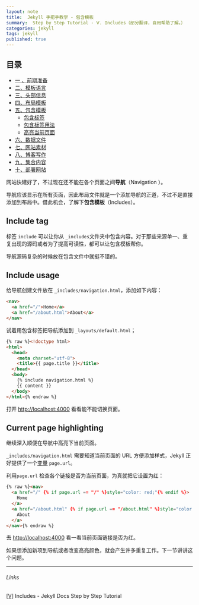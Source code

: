 ```yaml
---
layout: note
title:  Jekyll 手把手教学 - 包含模板
summary:  Step by Step Tutorial - Ⅴ. Includes（部分翻译，自用帮助了解。）
categories: jekyll
tags: jekyll
published: true
---
```


## 目录

- [一 、前期准备 ](../jekyll/01st-setup.html)
- [二、模板语言 ](../jekyll/02nd-Liquid.html)
- [三、头部信息  ](../jekyll/03rd-Front-Matter.html)
- [四、布局模板 ](../jekyll/04th-Layouts.html)
- [五、包含模板 ](../jekyll/05th-Includes.html)
	- [包含标签](#include-tag)
	- [包含标签用法](#include-usage)
	- [高亮当前页面](#current-page-highlighting) 
- [六、数据文件 ](../jekyll/06th-Data-Files.html)
- [七、网站素材 ](../jekyll/07th-Assets.html)
- [八、博客写作 ](../jekyll/08th-Blogging.html)
- [九、集合内容 ](../jekyll/09th-Collections.html)
- [十、部署网站 ](../jekyll/10th-Deployment.html)

网站快建好了，不过现在还不能在各个页面之间**导航**（Navigation ）。

导航应该显示在所有页面，因此布局文件就是一个添加导航的正道，不过不是直接添加到布局中。借此机会，了解下**包含模板**（Includes）。

## Include tag
标签 `include` 可以让你从 `_includes`文件夹中包含内容。对于那些来源单一、重复出现的源码或者为了提高可读性，都可以让包含模板帮你。

导航源码复杂的时候放在包含文件中就挺不错的。

## Include usage
给导航创建文件放在 `_includes/navigation.html`，添加如下内容：
```html
<nav>
  <a href="/">Home</a>
  <a href="/about.html">About</a>
</nav>
```

试着用包含标签把导航添加到 `_layouts/default.html`；
```html
{% raw %}<!doctype html>
<html>
  <head>
    <meta charset="utf-8">
    <title>{{ page.title }}</title>
  </head>
  <body>
    {% include navigation.html %}
    {{ content }}
  </body>
</html>{% endraw %}
```

打开 [http://localhost:4000](http://localhost:4000/) 看看能不能切换页面。

## Current page highlighting
继续深入顺便在导航中高亮下当前页面。

`_includes/navigation.html` 需要知道当前页面的 URL 方便添加样式，Jekyll 正好提供了一个[变量](https://jekyllrb.com/docs/variables/) `page.url`。

利用`page.url` 检查各个链接是否为当前页面，为真就把它设置为红：
```html
{% raw %}<nav>
  <a href="/" {% if page.url == "/" %}style="color: red;"{% endif %}>
    Home
  </a>
  <a href="/about.html" {% if page.url == "/about.html" %}style="color: red;"{% endif %}>
    About
  </a>
</nav>{% endraw %}
```

去 [http://localhost:4000](http://localhost:4000/) 看一看当前页面链接是否为红。

如果想添加新项到导航或者改变高亮颜色，就会产生许多重复工作。下一节讲讲这个问题。

---
###### Links
[[Ⅴ]](https://jekyllrb.com/docs/step-by-step/01-setup/) Includes -  Jekyll Docs Step by Step Tutorial
